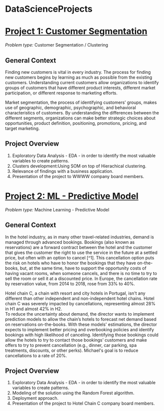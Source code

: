 # DataScienceProjects

# [Project 1: Customer Segmentation ](https://github.com/BeatrizChumbinho/customer_segmentationWWW)

*Problem type:* Customer Segmentation / Clustering

## General Context

Finding new customers is vital in every industry. The process for finding new
customers begins by learning as much as possible from the existing customers.
Understanding current customers allow organizations to identify groups of
customers that have different product interests, different market
participation, or different response to marketing efforts.

Market segmentation, the process of identifying customers’ groups, makes use
of geographic, demographic, psychographic, and behavioral characteristics of
customers. By understanding the differences between the different segments,
organizations can make better strategic choices about opportunities, product
definition, positioning, promotions, pricing, and target marketing.


## Project Overview

1. Exploratory Data Analysis - EDA - in order to identify the most valuable variables to create patterns.
2. Clusters development:Using SOM on top of Hierachical clustering.
3. Relevance of findings with a business application.
4. Presentation of the project to WWWW company board members.



# [Project 2: ML - Predictive Model ](https://github.com/BeatrizChumbinho/PredictiveModel_HotelCancelations)

*Problem type:* Machine Learning - Predictive Model

## General Context

In the hotel industry, as in many other travel-related industries, demand is managed through advanced bookings. Bookings (also known as reservations) are a forward contract between the hotel and the customer that gives the customer the right to use the service in the future at a settled price, but often with an option to cancel [^1]. This cancellation option puts the risk on hotels who have to honor the bookings that they have on-the-books, but, at the same time, have to support the opportunity costs of having vacant rooms, when someone cancels, and there is no time to try to sell the room or sell it at a discounted price. In Europe, the cancellation rate by reservation value, from 2014 to 2018, rose from 33% to 40%.

Hotel chain C, a chain with resort and city hotels in Portugal, isn't any different than other independent and non-independent hotel chains. Hotel chain C was severely impacted by cancellations, representing almost 28% in H1 and almost 42% in H2.  
To reduce the uncertainty about demand, the director wants to implement prediction models to allow the chain’s hotels to forecast net demand based on reservations on-the-books. With these models' estimations, the director expects to implement better pricing and overbooking policies and identify bookings with high likelihood of canceling. Identifying those bookings could allow the hotels to try to contact those bookings’ customers and make offers to try to prevent cancellation (e.g., dinner, car parking, spa treatments, discounts, or other perks). Michael's goal is to reduce cancellations to a rate of 20%.


## Project Overview

1. Exploratory Data Analysis - EDA - in order to identify the most valuable variables to create patterns.
2. Modeling of the solution using the Random Forest algorithm.
3. Deployment approach.
4. Presentation of the project to Hotel Chain C company board members.

